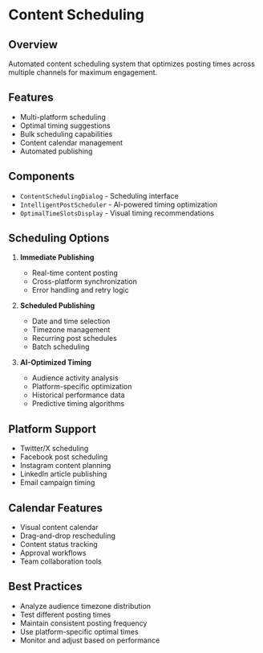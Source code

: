 
# Content Scheduling

## Overview
Automated content scheduling system that optimizes posting times across multiple channels for maximum engagement.

## Features
- Multi-platform scheduling
- Optimal timing suggestions
- Bulk scheduling capabilities
- Content calendar management
- Automated publishing

## Components
- `ContentSchedulingDialog` - Scheduling interface
- `IntelligentPostScheduler` - AI-powered timing optimization
- `OptimalTimeSlotsDisplay` - Visual timing recommendations

## Scheduling Options
1. **Immediate Publishing**
   - Real-time content posting
   - Cross-platform synchronization
   - Error handling and retry logic

2. **Scheduled Publishing**
   - Date and time selection
   - Timezone management
   - Recurring post schedules
   - Batch scheduling

3. **AI-Optimized Timing**
   - Audience activity analysis
   - Platform-specific optimization
   - Historical performance data
   - Predictive timing algorithms

## Platform Support
- Twitter/X scheduling
- Facebook post scheduling
- Instagram content planning
- LinkedIn article publishing
- Email campaign timing

## Calendar Features
- Visual content calendar
- Drag-and-drop rescheduling
- Content status tracking
- Approval workflows
- Team collaboration tools

## Best Practices
- Analyze audience timezone distribution
- Test different posting times
- Maintain consistent posting frequency
- Use platform-specific optimal times
- Monitor and adjust based on performance
